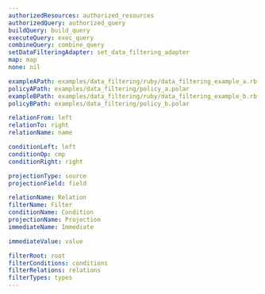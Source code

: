 ```yaml
---
authorizedResources: authorized_resources
authorizedQuery: authorized_query
buildQuery: build_query
executeQuery: exec_query
combineQuery: combine_query
setDataFilteringAdapter: set_data_filtering_adapter
map: map
none: nil

exampleAPath: examples/data_filtering/ruby/data_filtering_example_a.rb
policyAPath: examples/data_filtering/policy_a.polar
exampleBPath: examples/data_filtering/ruby/data_filtering_example_b.rb
policyBPath: examples/data_filtering/policy_b.polar

relationFrom: left
relationTo: right
relationName: name

conditionLeft: left
conditionOp: cmp
conditionRight: right

projectionType: source
projectionField: field

relationName: Relation
filterName: Filter
conditionName: Condition
projectionName: Projection
immediateName: Immediate

immediateValue: value

filterRoot: root
filterConditions: conditions
filterRelations: relations
filterTypes: types
---
```

